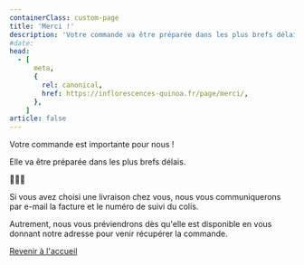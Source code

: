 ```yaml
---
containerClass: custom-page
title: 'Merci !'
description: 'Votre commande va être préparée dans les plus brefs délais.'
#date:
head:
  - [
      meta,
      {
        rel: canonical,
        href: https://inflorescences-quinoa.fr/page/merci/,
      },
    ]
article: false
---
```


Votre commande est importante pour nous !

Elle va être préparée dans les plus brefs délais.

💖💖💖

Si vous avez choisi une livraison chez vous, nous vous communiquerons par e-mail la facture et le numéro de suivi du colis.

Autrement, nous vous préviendrons dès qu'elle est disponible en vous donnant notre adresse pour venir récupérer la commande.

[Revenir à l'accueil](../../README.md)
